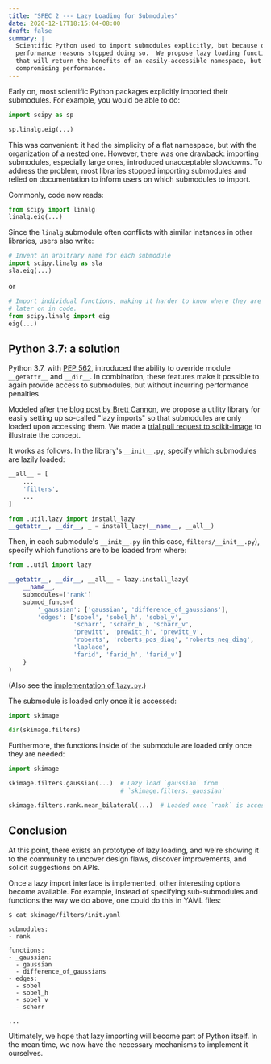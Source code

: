 ```yaml
---
title: "SPEC 2 --- Lazy Loading for Submodules"
date: 2020-12-17T18:15:04-08:00
draft: false
summary: |
  Scientific Python used to import submodules explicitly, but because of 
  performance reasons stopped doing so.  We propose lazy loading functionality
  that will return the benefits of an easily-accessible namespace, but without
  compromising performance.
---
```


Early on, most scientific Python packages explicitly imported their submodules.  For example, you would be able to do:

```python
import scipy as sp

sp.linalg.eig(...)
```

This was convenient: it had the simplicity of a flat namespace, but with the organization of a nested one.  However, there was one drawback: importing submodules, especially large ones, introduced unacceptable slowdowns.  To address the problem, most libraries stopped importing submodules and relied on documentation to inform users on which submodules to import.

Commonly, code now reads:

```python
from scipy import linalg
linalg.eig(...)
```

Since the `linalg` submodule often conflicts with similar instances in other libraries, users also write:

```python
# Invent an arbitrary name for each submodule
import scipy.linalg as sla
sla.eig(...)
```

or 

```python
# Import individual functions, making it harder to know where they are from
# later on in code.
from scipy.linalg import eig
eig(...)
```

## Python 3.7: a solution

Python 3.7, with [PEP 562](https://www.python.org/dev/peps/pep-0562/), introduced the ability to override module `__getattr__` and `__dir__`.  In combination, these features make it possible to again provide access to submodules, but without incurring performance penalties.

Modeled after the [blog post by Brett Cannon](https://snarky.ca/lazy-importing-in-python-3-7/), we propose a utility library for easily setting up so-called "lazy imports" so that submodules are only loaded upon accessing them.  We made a [trial pull request to scikit-image](https://github.com/scikit-image/scikit-image/pull/5101) to illustrate the concept.

It works as follows.  In the library's `__init__.py`, specify which submodules are lazily loaded:

```python
__all__ = [
    ...
    'filters',
    ...
]

from .util.lazy import install_lazy
__getattr__, __dir__, _ = install_lazy(__name__, __all__)
```

Then, in each submodule's `__init__.py` (in this case, `filters/__init__.py`), specify which functions are to be loaded from where:

```python
from ..util import lazy

__getattr__, __dir__, __all__ = lazy.install_lazy(
    __name__,
    submodules=['rank']
    submod_funcs={
        '_gaussian': ['gaussian', 'difference_of_gaussians'],
        'edges': ['sobel', 'sobel_h', 'sobel_v',
                  'scharr', 'scharr_h', 'scharr_v',
                  'prewitt', 'prewitt_h', 'prewitt_v',
                  'roberts', 'roberts_pos_diag', 'roberts_neg_diag',
                  'laplace',
                  'farid', 'farid_h', 'farid_v']
    }
)
```

(Also see the [implementation of `lazy.py`](https://github.com/scikit-image/scikit-image/blob/f5727872efec270d643dd2c281b6f245b03ff937/skimage/util/lazy.py).)

The submodule is loaded only once it is accessed:

```python
import skimage

dir(skimage.filters)
```

Furthermore, the functions inside of the submodule are loaded only once they are needed:

```python
import skimage

skimage.filters.gaussian(...)  # Lazy load `gaussian` from
                               # `skimage.filters._gaussian`

skimage.filters.rank.mean_bilateral(...)  # Loaded once `rank` is accessed
```

## Conclusion

At this point, there exists an prototype of lazy loading, and we're
showing it to the community to uncover design flaws, discover improvements, and solicit suggestions on APIs.

Once a lazy import interface is implemented, other interesting options become available.  For example, instead of specifying sub-submodules and functions the way we do above, one could do this in YAML files:

```
$ cat skimage/filters/init.yaml

submodules:
- rank

functions:
- _gaussian:
  - gaussian
  - difference_of_gaussians
- edges:
  - sobel
  - sobel_h
  - sobel_v
  - scharr
  
...
```

Ultimately, we hope that lazy importing will become part of Python
itself.  In the mean time, we now have the necessary mechanisms to
implement it ourselves.
